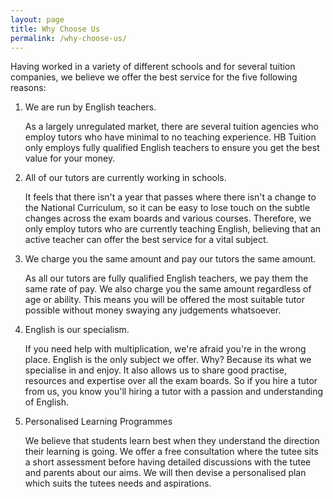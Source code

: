 ```yaml
---
layout: page
title: Why Choose Us
permalink: /why-choose-us/
---
```


Having worked in a variety of different schools and for several tuition companies, we believe we offer the best service for the five following reasons:

1. We are run by English teachers.

    As a largely unregulated market, there are several tuition agencies who employ tutors who have minimal to no teaching experience.  HB Tuition only employs fully qualified English teachers to ensure you get the best value for your money.

2. All of our tutors are currently working in schools.

    It feels that there isn't a year that passes where there isn't a change to the National Curriculum, so it can be easy to lose touch on the subtle changes across the exam boards and various courses. Therefore, we only employ tutors who are currently teaching English, believing that an active teacher can offer the best service for a vital subject. 

3. We charge you the same amount and pay our tutors the same amount.

    As all our tutors are fully qualified English teachers, we pay them the same rate of pay. We also charge you the same amount regardless of age or ability. This means you will be offered the most suitable tutor possible without money swaying any judgements whatsoever.

4. English is our specialism.

    If you need help with multiplication, we're afraid you're in the wrong place. English is the only subject we offer. Why? Because its what we specialise in and enjoy. It also allows us to share good practise, resources and expertise over all the exam boards. So if you hire a tutor from us, you know you'll hiring a tutor with a passion and understanding of English.

5. Personalised Learning Programmes

    We believe that students learn best when they understand the direction their learning is going. We offer a free consultation where the tutee sits a short assessment before having detailed discussions with the tutee and parents about our aims. We will then devise a personalised plan which suits the tutees needs and aspirations.
